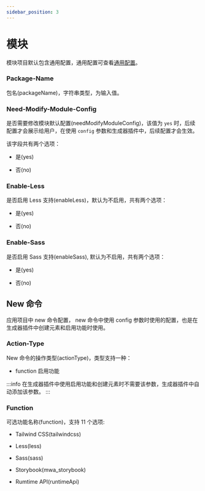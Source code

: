 ```yaml
---
sidebar_position: 3
---
```


# 模块

模块项目默认包含通用配置，通用配置可查看[通用配置](/docs/apis/generator/config/introduce#通用配置)。

### Package-Name

包名(packageName)，字符串类型，为输入值。

### Need-Modify-Module-Config

是否需要修改模块默认配置(needModifyModuleConfig)，该值为 `yes` 时，后续配置才会展示给用户，在使用 `config` 参数和生成器插件中，后续配置才会生效。

该字段共有两个选项：

- 是(yes)

- 否(no)

### Enable-Less

是否启用 Less 支持(enableLess)，默认为不启用，共有两个选项：

- 是(yes)

- 否(no)

### Enable-Sass

是否启用 Sass 支持(enableSass), 默认为不启用，共有两个选项：

- 是(yes)

- 否(no)

## New 命令

应用项目中 new 命令配置， new 命令中使用 config 参数时使用的配置，也是在生成器插件中创建元素和启用功能时使用。

### Action-Type

New 命令的操作类型(actionType)，类型支持一种：

- function 启用功能

:::info
在生成器插件中使用启用功能和创建元素时不需要该参数，生成器插件中自动添加该参数。
:::

### Function

可选功能名称(function)，支持 11 个选项:

- Tailwind CSS(tailwindcss)

- Less(less)

- Sass(sass)

- Storybook(mwa_storybook)

- Rumtime API(runtimeApi)
